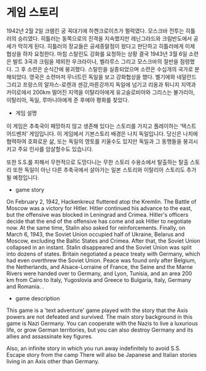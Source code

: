 # 게임 스토리

1942년 2월 2일 크렘린 궁 꼭대기에 하켄크로이츠가 펄럭였다.
모스크바 전투는 히틀러의 승리였다.
히틀러는 동쪽으로의 진격을 지속했지만 레닌그라드와 크림반도에서 공세가 막히게 된다.
히틀러의 장교들은 공세종말점이 왔다고 판단하고 히틀러에게 이제 협상을 하자 요청한다.
마침 스탈린도 강화를 요청하는 상황
결국 1943년 3월 6일 소련은 발트 3국과 크림을 제외한 우크라이나, 벨라루스 그리고 모스크바의 절반을 점령했다.
그 후 소련은 순식간에 붕괴했다.
스탈린을 실종되었으며 소련은 수십개의 국가로 분해되었다.
영국은 소련마저 무너트린 독일을 보고 강화협상을 했다.
벨기에와 네덜란드 그리고 프랑스의 알자스-로렌과 센강,마른강까지 독일에 넘기고 리옹과 튀니지 지역과 
카이로에서 200km 떨어진 지역을 이탈리아에게 유고슬로비아와 그리스는 불가리아, 이탈리아, 독일, 루마니아에게 준 후에야 평화를 찾았다.

- 게임 설명

이 게임은 추축국이 패망하지 않고 생존해 있다는 스토리를 가지고 플레이하는 ‘텍스트 어드벤처’ 게임입니다.
이 게임에서 기본스토리 배경은 나치 독일입니다.
당신은 나치에 협력하여 호화로운 삶, 또는 독일의 영토를 키울수도 있지만 독일과 그 동맹들을 붕괴시키고 주요 인사를 암살할수도 있습니다.

또한 S.S.를 피해서 무한적으로 도망다니는 무한 스토리
수용소에서 탈출하는 탈출 스토리
또한 독일이 아닌 다른 추축국에서 살아가는 일본 스토리와 이탈리아 스토리도 추가될 예정입니다.

  - game story

On February 2, 1942, Hackenkreuz fluttered atop the Kremlin.
The Battle of Moscow was a victory for Hitler. Hitler continued his advance to the east, 
but the offensive was blocked in Leningrad and Crimea. Hitler's officers decide that the end of the offensive has come and ask 
Hitler to negotiate now. At the same time, Stalin also asked for reinforcements. Finally, 
on March 6, 1943, the Soviet Union occupied half of Ukraine, Belarus and Moscow, excluding the Baltic States and Crimea. 
After that, the Soviet Union collapsed in an instant. Stalin disappeared and the Soviet Union was split into dozens of states.
Britain negotiated a peace treaty with Germany, which had even overthrew the Soviet Union. 
Peace was found only after Belgium, the Netherlands, and Alsace-Lorraine of France, 
the Seine and the Marne Rivers were handed over to Germany, and Lyon, Tunisia, and an area 200 km from Cairo to Italy,
Yugoslovia and Greece to Bulgaria, Italy, Germany and Romania. .


- game description

This game is a 'text adventure' game played with the story that the Axis powers are not defeated and survived.
The main story background in this game is Nazi Germany.
You can cooperate with the Nazis to live a luxurious life, or grow German territories, but you can also destroy Germany and its allies and assassinate key figures.

Also, an infinite story in which you run away indefinitely to avoid S.S.
Escape story from the camp
There will also be Japanese and Italian stories living in an Axis other than Germany.
